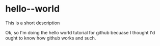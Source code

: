 # hello--world
This is a short description

Ok, so I'm doing the hello world tutorial for github becuase I thought I'd ought to know how github works and such.
